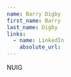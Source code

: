 ```yaml
---
name: Barry Digby
first_name: Barry
last_name: Digby
links:
  - name: LinkedIn
    absolute_url: 
---
```

NUIG
